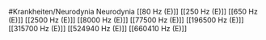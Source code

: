#Krankheiten/Neurodynia
Neurodynia
[[80 Hz (E)]]
[[250 Hz (E)]]
[[650 Hz (E)]]
[[2500 Hz (E)]]
[[8000 Hz (E)]]
[[77500 Hz (E)]]
[[196500 Hz (E)]]
[[315700 Hz (E)]]
[[524940 Hz (E)]]
[[660410 Hz (E)]]